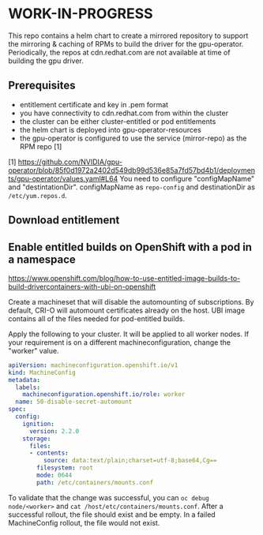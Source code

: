 # WORK-IN-PROGRESS

This repo contains a helm chart to create a mirrored repository to 
support the mirroring & caching of RPMs to build the driver for
the gpu-operator. Periodically, the repos at cdn.redhat.com are
not available at time of building the gpu driver.

## Prerequisites

* entitlement certificate and key in .pem format
* you have connectivity to cdn.redhat.com from within the cluster
* the cluster can be either cluster-entitled or pod entitlements
* the helm chart is deployed into gpu-operator-resources
* the gpu-operator is configured to use the service (mirror-repo) as
  the RPM repo [1]


[1] https://github.com/NVIDIA/gpu-operator/blob/85f0d1972a2402d549db99d536e85a7fd57bd4b1/deployments/gpu-operator/values.yaml#L64
You need to configure "configMapName" and "destintationDir".  configMapName as `repo-config` and destinationDir as `/etc/yum.repos.d`.

## Download entitlement

## Enable entitled builds on OpenShift with a pod in a namespace

https://www.openshift.com/blog/how-to-use-entitled-image-builds-to-build-drivercontainers-with-ubi-on-openshift

Create a machineset that will disable the automounting of subscriptions. By default,
CRI-O will automount certificates already on the host.  UBI image contains all of the
files needed for pod-entitled builds.

Apply the following to your cluster.  It will be applied to all worker nodes.
If your requirement is on a different machineconfiguration, change the "worker" 
value.

```yaml
apiVersion: machineconfiguration.openshift.io/v1
kind: MachineConfig
metadata:
  labels:
    machineconfiguration.openshift.io/role: worker
  name: 50-disable-secret-automount
spec:
  config:
    ignition:
      version: 2.2.0
    storage:
      files:
      - contents:
          source: data:text/plain;charset=utf-8;base64,Cg==
        filesystem: root
        mode: 0644
        path: /etc/containers/mounts.conf
```

To validate that the change was successful, you can `oc debug node/<worker>`
and `cat /host/etc/containers/mounts.conf`.  After a successful rollout, 
the file should exist and be empty.  In a failed MachineConfig rollout, 
the file would not exist.


